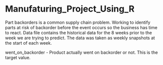 # Manufaturing_Project_Using_R
Part backorders is a common supply chain problem. Working to identify parts at risk of backorder before the event occurs so the business has time to react. Data file contains the historical data for the 8 weeks prior to the week we are trying to predict. The data was taken as weekly snapshots at the start of each week.


went_on_backorder - Product actually went on backorder or not. This is the target value.

